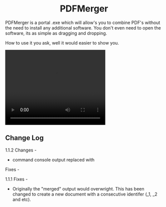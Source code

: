 
<h1 align="center"> PDFMerger </h1>


PDFMerger is a portal .exe which will allow's you to combine PDF's without the need to install any additional software. You don't even need to open the software, its as simple as dragging and dropping.

How to use it you ask, well it would easier to show you. 


<video align="center" width="320" height="240" autoplay loop>
  <source src="recording.mp4" type="video/mp4" />
  <source src="recording.ogg" type="video/ogg" />
  Your browser does not support the video tag.
</video>


## Change Log

1.1.2
Changes - 
* command console output replaced with 

Fixes -



1.1.1
Fixes - 
* Originally the "merged" output would overwright. This has been changed to create a new document with a consecutive identifer (_1, _2 and etc).
